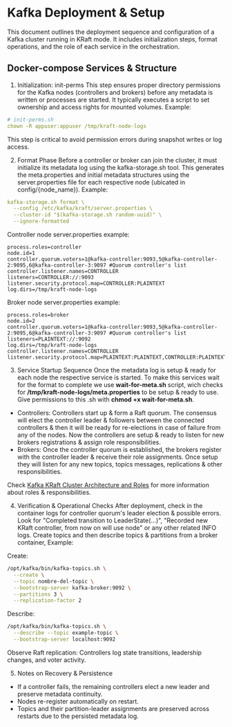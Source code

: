 # Kafka Deployment & Setup

This document outlines the deployment sequence and configuration of a Kafka cluster running in KRaft mode. It includes initialization steps, format operations, and the role of each service in the orchestration.

## Docker-compose Services & Structure

1. Initialization: init-perms
This step ensures proper directory permissions for the Kafka nodes (controllers and brokers) before any metadata is written or processes are started. It typically executes a script to set ownership and access rights for mounted volumes.
Example:

```yaml
# init-perms.sh
chown -R appuser:appuser /tmp/kraft-node-logs
```

This step is critical to avoid permission errors during snapshot writes or log access.

2. Format Phase
Before a controller or broker can join the cluster, it must initialize its metadata log using the kafka-storage.sh tool. This generates the meta.properties and initial metadata structures using the server.properties file for each respective node (ubicated in config/{node_name}).
Example:

```yaml
kafka-storage.sh format \
  --config /etc/kafka/kraft/server.properties \
  --cluster-id "$(kafka-storage.sh random-uuid)" \
  --ignore-formatted
```

Controller node server.properties example:

```properties
process.roles=controller
node.id=1
controller.quorum.voters=1@kafka-controller:9093,5@kafka-controller-2:9095,6@kafka-controller-3:9097 #Quorum controller's list
controller.listener.names=CONTROLLER
listeners=CONTROLLER://:9093
listener.security.protocol.map=CONTROLLER:PLAINTEXT
log.dirs=/tmp/kraft-node-logs
```

Broker node server.properties example:

```properties
process.roles=broker
node.id=2
controller.quorum.voters=1@kafka-controller:9093,5@kafka-controller-2:9095,6@kafka-controller-3:9097 #Quorum controller's list
listeners=PLAINTEXT://:9092
log.dirs=/tmp/kraft-node-logs
controller.listener.names=CONTROLLER
listener.security.protocol.map=PLAINTEXT:PLAINTEXT,CONTROLLER:PLAINTEXT
```

3. Service Startup Sequence
Once the metadata log is setup & ready for each node the respective service is started. To make this services wait for the format to complete we use **wait-for-meta.sh** script, wich checks for **/tmp/kraft-node-logs/meta.properties** to be setup & ready to use. Give permissions to this .sh with **chmod +x wait-for-meta.sh**.

 - Controllers: Controllers start up & form a Raft quorum. The consensus will elect the controller leader & followers between the connected controllers & then it will be ready for re-elections in case of failure from any of the nodes. Now the controllers are setup & ready to listen for new brokers registrations & assign role responsibilities.
 - Brokers: Once the controller quorum is established, the brokers register with the controller leader & receive their role assignments. Once setup they will listen for any new topics, topics messages, replications & other responsibilities.

Check [Kafka KRaft Cluster Architecture and Roles](docs/kafka-cluster.md) for more information about roles & responsibilities.

4. Verification & Operational Checks
After deployment, check in the container logs for controller quorum's leader election & possible errors. Look for "Completed transition to LeaderState(...)", "Recorded new KRaft controller, from now on will use node" or any other related INFO logs.
Create topics and then describe topics & partitions from a broker container, Example:

Create:

```bash
/opt/kafka/bin/kafka-topics.sh \
  --create \
  --topic nombre-del-topic \
  --bootstrap-server kafka-broker:9092 \
  --partitions 3 \
  --replication-factor 2
```

Describe:

```bash
/opt/kafka/bin/kafka-topics.sh \
  --describe --topic example-topic \
  --bootstrap-server localhost:9092
```

Observe Raft replication:
Controllers log state transitions, leadership changes, and voter activity.

5. Notes on Recovery & Persistence
 - If a controller fails, the remaining controllers elect a new leader and preserve metadata continuity.
 - Nodes re-register automatically on restart.
 - Topics and their partition-leader assignments are preserved across restarts due to the persisted metadata log.

